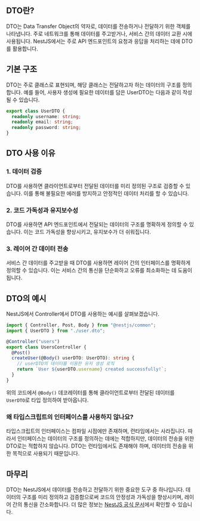 ## DTO란?

DTO는 Data Transfer Object의 약자로, 데이터를 전송하거나 전달하기 위한 객체를 나타냅니다. 주로 네트워크를 통해 데이터를 주고받거나, 서비스 간의 데이터 교환 시에 사용됩니다. NestJS에서는 주로 API 엔드포인트의 요청과 응답을 처리하는 데에 DTO를 활용합니다.

## 기본 구조

DTO는 주로 클래스로 표현되며, 해당 클래스는 전달하고자 하는 데이터의 구조를 정의합니다. 예를 들어, 사용자 생성에 필요한 데이터를 담은 UserDTO는 다음과 같이 작성될 수 있습니다.

```typescript
export class UserDTO {
  readonly username: string;
  readonly email: string;
  readonly password: string;
}
```

## DTO 사용 이유

### 1. 데이터 검증

DTO를 사용하면 클라이언트로부터 전달된 데이터를 미리 정의된 구조로 검증할 수 있습니다. 이를 통해 불필요한 에러를 방지하고 안정적인 데이터 처리를 할 수 있습니다.

### 2. 코드 가독성과 유지보수성

DTO를 사용하면 API 엔드포인트에서 전달되는 데이터의 구조를 명확하게 정의할 수 있습니다. 이는 코드 가독성을 향상시키고, 유지보수가 더 쉬워집니다.

### 3. 레이어 간 데이터 전송

서비스 간 데이터를 주고받을 때 DTO를 사용하면 레이어 간의 인터페이스를 명확하게 정의할 수 있습니다. 이는 서비스 간의 통신을 단순화하고 오류를 최소화하는 데 도움이 됩니다.

## DTO의 예시

NestJS에서 Controller에서 DTO를 사용하는 예시를 살펴보겠습니다.

```typescript
import { Controller, Post, Body } from "@nestjs/common";
import { UserDTO } from "./user.dto";

@Controller("users")
export class UsersController {
  @Post()
  createUser(@Body() userDTO: UserDTO): string {
    // userDTO의 데이터를 이용한 유저 생성 로직
    return `User ${userDTO.username} created successfully!`;
  }
}
```

위의 코드에서 `@Body()` 데코레이터를 통해 클라이언트로부터 전달된 데이터를 `UserDTO`로 타입 정의하여 받아옵니다.

### 왜 타입스크립트의 인터페이스를 사용하지 않나요?

타입스크립트의 인터페이스는 컴파일 시점에만 존재하며, 런타임에서는 사라집니다. 따라서 인터페이스는 데이터의 구조를 정의하는 데에는 적합하지만, 데이터의 전송을 위한 DTO로는 적합하지 않습니다. DTO는 런타임에서도 존재해야 하며, 데이터의 전송을 위한 목적으로 사용되기 때문입니다.

## 마무리

DTO는 NestJS에서 데이터를 전송하고 전달하기 위한 중요한 도구 중 하나입니다. 데이터의 구조를 미리 정의하고 검증함으로써 코드의 안정성과 가독성을 향상시키며, 레이어 간의 통신을 간소화합니다. 더 많은 정보는 [NestJS 공식 문서](https://docs.nestjs.com/)에서 확인할 수 있습니다.

